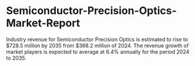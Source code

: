 # Semiconductor-Precision-Optics-Market-Report
Industry revenue for Semiconductor Precision Optics is estimated to rise to $728.5 million by 2035 from $368.2 million of 2024. The revenue growth of market players is expected to average at 6.4% annually for the period 2024 to 2035.
